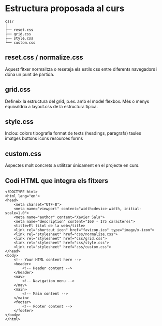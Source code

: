 # Estructura proposada al curs

```
css/
│
├── reset.css
├── grid.css
├── style.css
└── custom.css
```
## reset.css / normalize.css
Aquest fitxer normalitza o reseteja els estils css entre diferents navegadors i dóna un punt de partida.

## grid.css
Defineix la estructura del grid, p.ex. amb el model flexbox. Més o menys equivaldria a layout.css de la estructura típica.

## style.css
Inclou:
colors
tipografia
format de texts (headings, paragrafs)
taules
imatges
buttons
icons
resources
forms

## custom.css
Aspectes molt concrets a utilitzar únicament en el projecte en curs.

## Codi HTML que integra els fitxers
```
<!DOCTYPE html>
<html lang="en">
<head>
    <meta charset="UTF-8">
    <meta name="viewport" content="width=device-width, initial-scale=1.0">
    <meta name="author" content="Xavier Sala">
    <meta name="description" content="160 - 175 caracteres">
    <title>El títol de la web</title>
    <link rel="shortcut icon" href="favicon.ico" type="image/x-icon">
    <link rel="stylesheet" href="css/normalize.css">
    <link rel="stylesheet" href="css/grid.css">
    <link rel="stylesheet" href="css/style.css">
    <link rel="stylesheet" href="css/custom.css">
</head>
<body>
    <!-- Your HTML content here -->
    <header>
        <!-- Header content -->
    </header>
    <nav>
        <!-- Navigation menu -->
    </nav>
    <main>
        <!-- Main content -->
    </main>
    <footer>
        <!-- Footer content -->
    </footer>
</body>
</html>
```